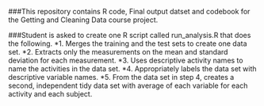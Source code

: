 ###This repository contains R code, Final output datset and codebook for the Getting and Cleaning Data course project. 

###Student is asked to create one R script called run_analysis.R that does the following.
*1. Merges the training and the test sets to create one data set.
*2. Extracts only the measurements on the mean and standard deviation for each measurement.
*3. Uses descriptive activity names to name the activities in the data set.
*4. Appropriately labels the data set with descriptive variable names.
*5. From the data set in step 4, creates a second, independent tidy data set with average of each variable for each activity and each subject.
